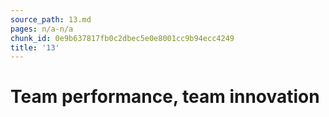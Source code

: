 ```yaml
---
source_path: 13.md
pages: n/a-n/a
chunk_id: 0e9b637817fb0c2dbec5e0e8001cc9b94ecc4249
title: '13'
---
```

# Team performance, team innovation
